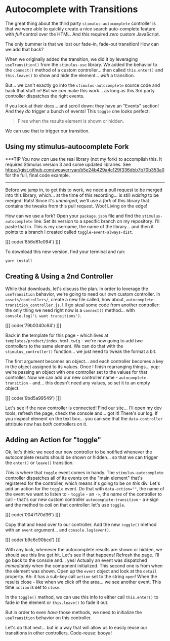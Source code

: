 # Autocomplete with Transitions

The great thing about the third party `stimulus-autocomplete` controller is that
we were able to quickly create a nice search auto-complete feature with *full*
control over the HTML. And this required *zero* custom JavaScript.

The only bummer is that we lost our fade-in, fade-out transition! How can we add
that back?

When we originally added the transition, we did it by leveraging `useTransition()`
from the `stimulus-use` library. We added the behavior to the `connect()` method
of a custom controller... then called `this.enter()` and `this.leave()` to show
and hide the element... *with* a transition.

But... we can't exactly go into the `stimulus-autocomplete` source code and hack
that stuff in! But we *can* make this work... as long as this 3rd party controller
dispatches the right events.

If you look at their docs... and scroll down: they have an "Events" section! And
they *do* trigger a bunch of events! This `toggle` one looks perfect:

> Fires when the results element is shown or hidden.

We can use that to trigger our transition.

## Using my stimulus-autocomplete Fork

***TIP
You now *can* use the real library (not my fork) to accomplish this. It requires
Stimulus version 3 and some updated libraries. See https://gist.github.com/weaverryan/b5e24b429a4c129f336dbb7b70b353a0
for the full, final code example.
***

Before we jump in, to get this to work, we need a pull request to be merged into
this library, which... at the time of this recording... is still *waiting* to be
merged! Rats! Since it's *unmerged*, we'll use a *fork* of this library that
contains the tweaks from this pull request. Woo! Living on the edge!

How can we use a fork? Open your `package.json` file and find the
`stimulus-autocomplete` line. Set its version to a specific branch on my
repository: I'll paste that in. This is my username, the name of the library...
and then it points to a branch I created called `toggle-event-always-dist`.

[[[ code('856d61e094') ]]]

To download this new version, find your terminal and run:

```terminal
yarn install
```

## Creating & Using a 2nd Controller

While that downloads, let's discuss the plan. In order to leverage the
`useTransition` behavior, we're going to need our *own* custom controller. In
`assets/controllers/`, create a new file called, how about,
`autocomplete-transition_controller.js`. I'll go steal some code from another
controller: the only thing we need right now is a `connect()` method... with
`console.log('i want transitions')`.

[[[ code('79b0040c64') ]]]

Back in the template for this page - which lives at
`templates/product/index.html.twig` - we're now going to add *two* controllers to
the same element. We can do that with the `stimulus_controller()` function... we
just need to tweak the format a bit.

The first argument becomes an object... and each controller becomes a key in
the object assigned to its values. Once I finish rearranging things...
yup: we're passing an object with *one* controller set to the values for that
controller. Now we can add our new controller name - `autocomplete-transition` -
and... this doesn't need any values, so set it to an empty object.

[[[ code('9bd5a99549') ]]]

Let's see if the new controller is connected! Find our site... I'll open my
dev tools, refresh the page, check the console and... got it! There's our log. If
you inspect element on the text box... you can see that the `data-controller`
attribute now has *both* controllers on it.

## Adding an Action for "toggle"

Ok, let's think: we need our new controller to be notified whenever the
autocomplete results should be shown or hidden... so that we can trigger the
`enter()` or `leave()` transition.

*This* is where that `toggle` event comes in handy. The `stimulus-autocomplete`
controller dispatches all of its events on the "main element" that's registered
for the controller, which means it's going to be on *this* div. Let's add an
action for the `toggle` event. Do that with `data-action=""`, the name of the
event we want to listen to - `toggle` - an `->`, the name of the controller to
call - that's our new custom controller `autocomplete-transition` - a `#` sign
and the method to *call* on that controller: let's use `toggle`.

[[[ code('0047170d36') ]]]

Copy that and head over to our controller. Add the new `toggle()` method with an
`event` argument... and `console.log(event)`.

[[[ code('b9c6c90bcd') ]]]

With any luck, whenever the autocomplete results are shown or hidden, we should see
this line get hit. Let's see if that happens! Refresh the page. I'll go back to
the console and... yes! Actually an event was dispatched *immediately* when the
component initialized. This second one is from when the element was shown. Open
up the `event` object and look at the `detail` property. Ah: it has a sub-key call
`action` set to the string `open`! When the results close - like when we click
off the area... we see another event. This time `action` is set to `close`.

In the `toggle()` method, we can use this info to either call `this.enter()` to
fade *in* the element or `this.leave()` to fade it out.

But in order to even *have* those methods, we need to initialize the
`useTransition` behavior on this controller.

Let's do that next... but in a way that will allow us to easily reuse our
transitions in other controllers. Code-reuse: booya!
